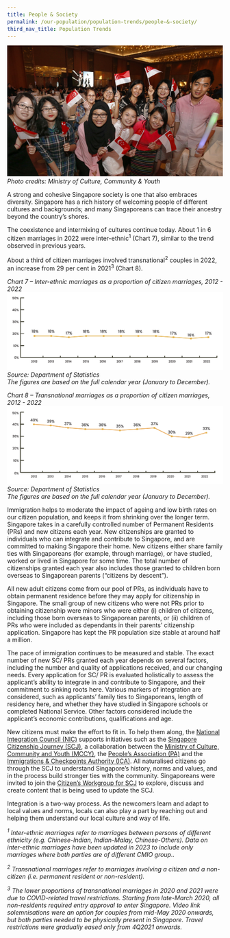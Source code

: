 ```yaml
---
title: People & Society
permalink: /our-population/population-trends/people-&-society/
third_nav_title: Population Trends
---
```

![Image by MCCY](/images/stock-image-21.jpg)
*Photo credits: Ministry of Culture, Community &amp; Youth*

A strong and cohesive Singapore society is one that also embraces diversity. Singapore has a rich history of welcoming people of different cultures and backgrounds; and many Singaporeans can trace their ancestry beyond the country’s shores.

The coexistence and intermixing of cultures continue today. About 1 in 6 citizen marriages in 2022 were inter-ethnic<sup>1</sup> (Chart 7), similar to the trend observed in previous years.

About a third of citizen marriages involved transnational<sup>2</sup> couples in 2022, an increase from 29 per cent in 2021<sup>3</sup> (Chart 8). 

*Chart 7 – Inter-ethnic marriages as a proportion of citizen marriages, 2012 - 2022*
![Chart 7](/images/population-trends/chart%207%20inter-ethnic%20marriages%20as%20a%20proportion%20of%20citizen%20marriages%202012%20-%202022.png)
*Source: Department of Statistics*  
*The figures are based on the full calendar year (January to December).*

*Chart 8 – Transnational marriages as a proportion of citizen marriages, 2012 - 2022*
![Chart 8](/images/population-trends/chart%208%20transnational%20marriages%20as%20a%20proportion%20of%20citizen%20marriages%202012%20-%202022.png)
*Source: Department of Statistics*  
*The figures are based on the full calendar year (January to December).*

Immigration helps to moderate the impact of ageing and low birth rates on our citizen population, and keeps it from shrinking over the longer term. Singapore takes in a carefully controlled number of Permanent Residents (PRs) and new citizens each year. New citizenships are granted to individuals who can integrate and contribute to Singapore, and are committed to making Singapore their home. New citizens either share family ties with Singaporeans (for example, through marriage), or have studied, worked or lived in Singapore for some time. The total number of citizenships granted each year also includes those granted to children born overseas to Singaporean parents (“citizens by descent”).

All new adult citizens come from our pool of PRs, as individuals have to obtain permanent residence before they may apply for citizenship in Singapore. The small group of new citizens who were not PRs prior to obtaining citizenship were minors who were either (i) children of citizens, including those born overseas to Singaporean parents, or (ii) children of PRs who were included as dependants in their parents’ citizenship application. Singapore has kept the PR population size stable at around half a million.

The pace of immigration continues to be measured and stable. The exact number of new SC/ PRs granted each year depends on several factors, including the number and quality of applications received, and our changing needs. Every application for SC/ PR is evaluated holistically to assess the applicant’s ability to integrate in and contribute to Singapore, and their commitment to sinking roots here. Various markers of integration are considered, such as applicants’ family ties to Singaporeans, length of residency here, and whether they have studied in Singapore schools or completed National Service. Other factors considered include the applicant’s economic contributions, qualifications and age.

New citizens must make the effort to fit in. To help them along, the [National Integration Council (NIC)](https://www.mccy.gov.sg/sector/initiatives/national-integration-council) supports initiatives such as the [Singapore Citizenship Journey (SCJ)](https://www.sgjourney.gov.sg), a collaboration between the [Ministry of Culture, Community and Youth (MCCY)](https://www.mccy.gov.sg/), the [People’s Association (PA)](https://www.pa.gov.sg/) and the [Immigrations &amp; Checkpoints Authority (ICA)](https://www.ica.gov.sg). All naturalised citizens go through the SCJ to understand Singapore’s history, norms and values, and in the process build stronger ties with the community. Singaporeans were invited to join the [Citizen’s Workgroup for SCJ](https://www.mccy.gov.sg/sector/initiatives/citizens-workgroup-for-singapore-citizenship-journey) to explore, discuss and create content that is being used to update the SCJ.

Integration is a two-way process. As the newcomers learn and adapt to local values and norms, locals can also play a part by reaching out and helping them understand our local culture and way of life.

*<sup>1</sup> Inter-ethnic marriages refer to marriages between persons of different ethnicity (e.g. Chinese-Indian, Indian-Malay, Chinese-Others). Data on inter-ethnic marriages have been updated in 2023 to include only marriages where both parties are of different CMIO group..*

*<sup>2</sup> Transnational marriages refer to marriages involving a citizen and a non-citizen (i.e. permanent resident or non-resident).*

*<sup>3</sup> The lower proportions of transnational marriages in 2020 and 2021 were due to COVID-related travel restrictions. Starting from late-March 2020, all non-residents required entry approval to enter Singapore. Video link solemnisations were an option for couples from mid-May 2020 onwards, but both parties needed to be physically present in Singapore. Travel restrictions were gradually eased only from 4Q2021 onwards.*